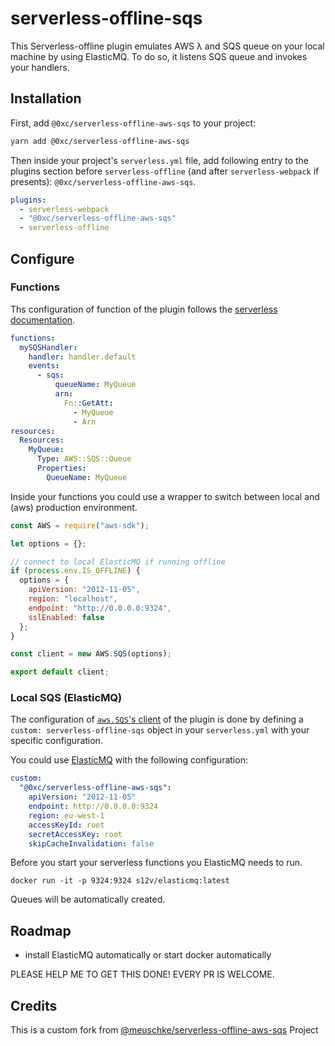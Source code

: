 # serverless-offline-sqs

This Serverless-offline plugin emulates AWS λ and SQS queue on your local machine by using ElasticMQ. To do so, it listens SQS queue and invokes your handlers.

## Installation

First, add `@0xc/serverless-offline-aws-sqs` to your project:

```sh
yarn add @0xc/serverless-offline-aws-sqs
```

Then inside your project's `serverless.yml` file, add following entry to the plugins section before `serverless-offline` (and after `serverless-webpack` if presents): `@0xc/serverless-offline-aws-sqs`.

```yml
plugins:
  - serverless-webpack
  - "@0xc/serverless-offline-aws-sqs"
  - serverless-offline
```

## Configure

### Functions

Ths configuration of function of the plugin follows the [serverless documentation](https://serverless.com/framework/docs/providers/aws/events/sqs/).

```yml
functions:
  mySQSHandler:
    handler: handler.default
    events:
      - sqs:
          queueName: MyQueue
          arn:
            Fn::GetAtt:
              - MyQueue
              - Arn
resources:
  Resources:
    MyQueue:
      Type: AWS::SQS::Queue
      Properties:
        QueueName: MyQueue
```

Inside your functions you could use a wrapper to switch between local and (aws) production environment.

```js
const AWS = require("aws-sdk");

let options = {};

// connect to local ElasticMQ if running offline
if (process.env.IS_OFFLINE) {
  options = {
    apiVersion: "2012-11-05",
    region: "localhost",
    endpoint: "http://0.0.0.0:9324",
    sslEnabled: false
  };
}

const client = new AWS.SQS(options);

export default client;
```

### Local SQS (ElasticMQ)

The configuration of [`aws.SQS`'s client](https://docs.aws.amazon.com/AWSJavaScriptSDK/latest/AWS/SQS.html#constructor-property) of the plugin is done by defining a `custom: serverless-offline-sqs` object in your `serverless.yml` with your specific configuration.

You could use [ElasticMQ](https://github.com/adamw/elasticmq) with the following configuration:

```yml
custom:
  "@0xc/serverless-offline-aws-sqs":
    apiVersion: "2012-11-05"
    endpoint: http://0.0.0.0:9324
    region: eu-west-1
    accessKeyId: root
    secretAccessKey: root
    skipCacheInvalidation: false
```

Before you start your serverless functions you ElasticMQ needs to run.

```
docker run -it -p 9324:9324 s12v/elasticmq:latest

```

Queues will be automatically created.

## Roadmap

- install ElasticMQ automatically or start docker automatically

PLEASE HELP ME TO GET THIS DONE! EVERY PR IS WELCOME.

## Credits

This is a custom fork from [@meuschke/serverless-offline-aws-sqs](https://github.com/CoorpAcademy/serverless-plugins) Project
